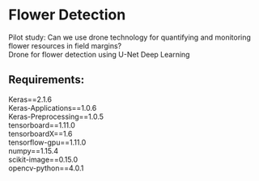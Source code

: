 # Flower Detection
Pilot study: Can we use drone technology for quantifying and monitoring flower resources in field margins?\
Drone for flower detection using U-Net Deep Learning

## Requirements:
Keras==2.1.6\
Keras-Applications==1.0.6\
Keras-Preprocessing==1.0.5\
tensorboard==1.11.0\
tensorboardX==1.6\
tensorflow-gpu==1.11.0\
numpy==1.15.4\
scikit-image==0.15.0\
opencv-python==4.0.1
